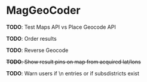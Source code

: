 # MagGeoCoder

**TODO**: Test Maps API vs Place Geocode API

**TODO**: Order results

**TODO**: Reverse Geocode

~~**TODO**: Show result pins on map from acquired lat/lons~~

**TODO**: Warn users if \n entries or if subsdistricts exist
